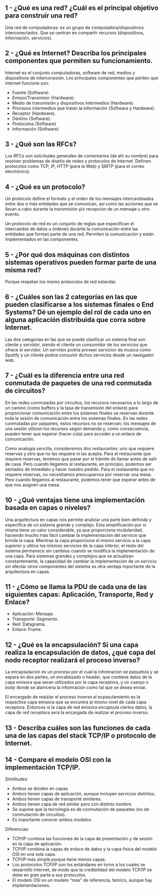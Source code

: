 ## 1 - ¿Qué es una red? ¿Cuál es el principal objetivo para construir una red?

Una red de computadoras: es un grupo de computadora/dispositivos interconectados. Que se centran en compartir recursos (dispositivos, información, servicios). 
## 2 - ¿Qué es Internet? Describa los principales componentes que permiten su funcionamiento.

Internet es el conjunto computadoras, software de red, medios y dispositivos de interconexión. Los principales componentes que periten que internet funcione son:
- Fuente (Software).
- Emisor/Transmisor (Hardware).
- Medio de transmisión y dispositivos intermedios (Hardware).
- Procesos intermedios que tratan la información (Software y Hardware).
- Receptor (Hardware).
- Destino (Software).
- Protocolos (Software)
- Información (Software)

## 3 - ¿Qué son las RFCs?

Los RFCs son solicitudes generales de comentarios (de ahí su nombre) para resolver problemas de diseño de redes y protocolos de Internet. Definen protocolos como TCP, IP, HTTP (para la Web) y SMTP (para el correo electrónico).

## 4 - ¿Qué es un protocolo?

Un protocolo define el formato y el orden de los mensajes intercambiados entre dos o más entidades que se comunican, así como las acciones que se llevan a cabo durante la transmisión y/o recepción de un mensaje u otro evento.

Un protocolo de red es un conjunto de reglas que especifican el intercambio de datos u órdenes durante la comunicación entre las entidades que forman parte de una red. Permiten la comunicación y están implementados en las componentes.

## 5 - ¿Por qué dos máquinas con distintos sistemas operativos pueden formar parte de una misma red?

Porque respetan los mismo protocolos de red estandar.

## 6 - ¿Cuáles son las 2 categorías en las que pueden clasificarse a los sistemas finales o End Systems? Dé un ejemplo del rol de cada uno en alguna aplicación distribuida que corra sobre Internet.

Las dos categorias en las que se puede clasificar un sistema final son cliente y servidor, siendo el cliente un consumidor de los servicios que ofrece el servidor. Un servidor podria proveer servicion de musica como Spotify y un cliente podria consumir dichos servicios desde un navegador web.

## 7 - ¿Cuál es la diferencia entre una red conmutada de paquetes de una red conmutada de circuitos?

En las redes conmutadas por circuitos, los recursos necesarios a lo largo de un camino (como buffers y la tasa de transmisión del enlace) para proporcionar comunicación entre los sistemas finales se reservan durante toda la sesión de comunicación entre los sistemas finales. En las redes conmutadas por paquetes, estos recursos no se reservan; los mensajes de una sesión utilizan los recursos según demanda y, como consecuencia, pueden tener que esperar (hacer cola) para acceder a un enlace de comunicación.

Como analogía sencilla, consideremos dos restaurantes: uno que requiere reservas y otro que no las requiere ni las acepta. Para el restaurante que requiere reservas, tenemos que pasar por el trámite de llamar antes de salir de casa. Pero cuando llegamos al restaurante, en principio, podemos ser sentados de inmediato y hacer nuestro pedido. Para el restaurante que no requiere reservas, no necesitamos preocuparnos por reservar una mesa. Pero cuando llegamos al restaurante, podemos tener que esperar antes de que nos asignen una mesa.

## 10 - ¿Qué ventajas tiene una implementación basada en capas o niveles?

Una arquitectura en capas nos permite analizar una parte bien definida y específica de un sistema grande y complejo. Esta simplificación por sí misma tiene un valor considerable, ya que proporciona modularidad, haciendo mucho más fácil cambiar la implementación del servicio que brinda la capa. Mientras la capa proporcione el mismo servicio a la capa superior y utilice los mismos servicios de la capa inferior, el resto del sistema permanece sin cambios cuando se modifica la implementación de una capa. Para sistemas grandes y complejos que se actualizan constantemente, la capacidad de cambiar la implementación de un servicio sin afectar otros componentes del sistema es otra ventaja importante de la arquitectura en capas.

## 11 - ¿Cómo se llama la PDU de cada una de las siguientes capas: Aplicación, Transporte, Red y Enlace?

- Aplicación: Mensaje.
- Transporte: Segmento.
- Red: Datagrama.
- Enlace: Frame.

## 12 - ¿Qué es la encapsulación? Si una capa realiza la encapsulación de datos, ¿qué capa del nodo receptor realizará el proceso inverso?

La encapsulación es un proceso por el cual la infomracion se paquetiza y se separa en dos partes, un encabezado o header, que contiene datos de la capa emisora que seran utilizados por la capa receptora, y un cuerpo o body donde se alamcena la infomracion como tal que se desea enviar.

El encargado de realziar el proceso inverso al ecpasulamiento es la respectiva capa emisora que se encuntra al mismo nivel de cada capa receptora. Entonces si la capa de red emisora encapsula ciertos datos, la capa de red receptora sera la encargada de realizar el proceso inverso.

## 13 - Describa cuáles son las funciones de cada una de las capas del stack TCP/IP o protocolo de Internet.
## 14 - Compare el modelo OSI con la implementación TCP/IP.

Similitudes:
- Ambos se dividen en capas.
- Ambos tienen capas de aplicación, aunque incluyen servicios distintos.
- Ambos tienen capas de transporte similares.
- Ambos tienen capa de red similar pero con distinto nombre.
- Se supone que la tecnologı́a es de conmutación de paquetes (no de conmutación de circuitos).
- Es importante conocer ambos modelos.

Diferencias:
- TCP/IP combina las funciones de la capa de presentación y de sesión en la capa de aplicación.
- TCP/IP combina la capas de enlace de datos y la capa fı́sica del modelo OSI en una sola capa.
- TCP/IP más simple porque tiene menos capas.
- Los protocolos TCP/IP son los estándares en torno a los cuales se desarrolló Internet, de modo que la credibilidad del modelo TCP/IP se debe en gran parte a sus protocolos.
- El modelo OSI es un modelo “más” de referencia, teórico, aunque hay implementaciones.
